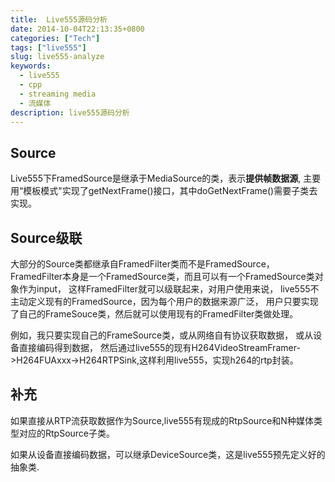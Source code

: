 ```yaml
---
title:  Live555源码分析
date: 2014-10-04T22:13:35+0800
categories: ["Tech"]
tags: ["live555"]
slug: live555-analyze
keywords:
  - live555
  - cpp
  - streaming media
  - 流媒体
description: live555源码分析
---
```


## Source
Live555下FramedSource是继承于MediaSource的类，表示**提供帧数据源**,
主要用“模板模式"实现了getNextFrame()接口，其中doGetNextFrame()需要子类去实现。

## Source级联
大部分的Source类都继承自FramedFilter类而不是FramedSource，
FramedFilter本身是一个FramedSource类，而且可以有一个FramedSource类对象作为input，
这样FramedFilter就可以级联起来，对用户使用来说，
live555不主动定义现有的FramedSource，因为每个用户的数据来源广泛，
用户只要实现了自己的FrameSouce类，然后就可以使用现有的FramedFilter类做处理。

例如，我只要实现自己的FrameSource类，或从网络自有协议获取数据，
或从设备直接编码得到数据，
然后通过live555的现有H264VideoStreamFramer->H264FUAxxx->H264RTPSink,这样利用live555，实现h264的rtp封装。

## 补充
如果直接从RTP流获取数据作为Source,live555有现成的RtpSource和N种媒体类型对应的RtpSource子类。

如果从设备直接编码数据，可以继承DeviceSource类，这是live555预先定义好的抽象类.
